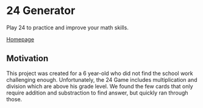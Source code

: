 # 24 Generator
Play 24 to practice and improve your math skills.

[Homepage](https://tokafew420.github.io/24-generator/)

## Motivation
This project was created for a 6 year-old who did not find the school work challenging enough. Unfortunately, the 24 Game includes multiplication and division which are above his grade level. We found the few cards that only require addition and substraction to find answer, but quickly ran through those.